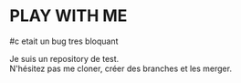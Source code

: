 # PLAY WITH ME
#c etait un bug tres bloquant

Je suis un repository de test.  
N'hésitez pas me cloner, créer des branches et les merger.
